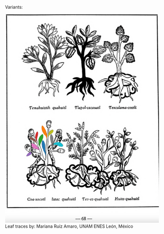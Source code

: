 Variants:   

![M_ID075_p068_04_Cohua-xocotl.png](assets/M_ID075_p068_04_Cohua-xocotl.png)  
Leaf traces by: Mariana Ruíz Amaro, UNAM ENES León, México  
